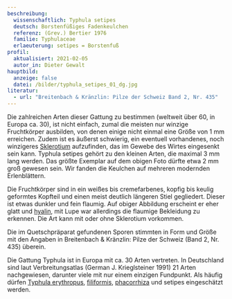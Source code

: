 ```yaml
---
beschreibung:
  wissenschaftlich: Typhula setipes
  deutsch: Borstenfüßiges Fadenkeulchen
  referenz: (Grev.) Bertier 1976
  familie: Typhulaceae
  erlaeuterung: setipes = Borstenfuß
profil:
  aktualisiert: 2021-02-05
  autor_in: Dieter Gewalt
hauptbild:
  anzeige: false
  datei: /bilder/typhula_setipes_01_dg.jpg
literatur:
  - url: "Breitenbach & Kränzlin: Pilze der Schweiz Band 2, Nr. 435"
---
```

Die zahlreichen Arten dieser Gattung zu bestimmen (weltweit über 60, in Europa ca. 30), ist nicht einfach, zumal die meisten nur winzige Fruchtkörper ausbilden, von denen einige nicht einmal eine Größe von 1 mm erreichen. Zudem ist es äußerst schwierig, ein eventuell vorhandenes, noch winzigeres [Sklerotium](<Sklerotium "Glossar">) aufzufinden, das im Gewebe des Wirtes eingesenkt sein kann. Typhula setipes gehört zu den kleinen Arten, die maximal 3 mm lang werden. Das größte Exemplar auf dem obigen Foto dürfte etwa 2 mm groß gewesen sein. Wir fanden die Keulchen auf mehreren modernden Erlenblättern.

Die Fruchtkörper sind in ein weißes bis cremefarbenes, kopfig bis keulig geformtes Kopfteil und einen meist deutlich längeren Stiel gegliedert. Dieser ist etwas dunkler und fein flaumig. Auf obiger Abbildung erscheint er eher glatt und [hyalin](<hyalin "Glossar">), mit Lupe war allerdings die flaumige Bekleidung zu erkennen. Die Art kann mit oder ohne Sklerotium vorkommen.

Die im Quetschpräparat gefundenen Sporen stimmten in Form und Größe mit den Angaben in  Breitenbach & Kränzlin: Pilze der Schweiz (Band 2, Nr. 435) überein.

Die Gattung Typhula ist in Europa mit ca. 30 Arten vertreten. In Deutschland sind laut Verbreitungsatlas (German J. Krieglsteiner 1991) 21 Arten nachgewiesen, darunter viele mit nur einem einzigen Fundpunkt. Als häufig dürfen [Typhula erythropus](/pilze/typhula-erythropus-rotbraunstieliges-sklerotienkeulchen), [filiformis](/pilze/typhula-filiformis-binsenkeule), [phacorrhiza](/pilze/typhula-phacorrhiza-linsen-fadenkeulchen) und setipes eingeschätzt werden.